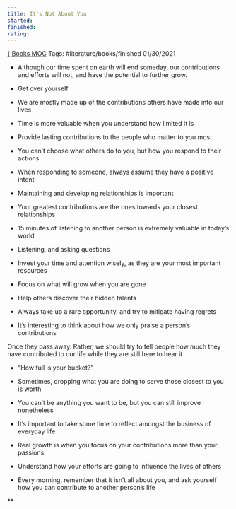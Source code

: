 ```yaml
---
title: It's Not About You
started:
finished:
rating:
---
```

[{ Books MOC](out/-books-moc.md)
Tags: #literature/books/finished 
01/30/2021

-   Although our time spent on earth will end someday, our contributions and efforts will not, and have the potential to further grow.
    
-   Get over yourself
    

-   We are mostly made up of the contributions others have made into our lives
    
-   Time is more valuable when you understand how limited it is
    

  

-   Provide lasting contributions to the people who matter to you most
    

-   You can’t choose what others do to you, but how you respond to their actions
    
-   When responding to someone, always assume they have a positive intent
    
-   Maintaining and developing relationships is important
    
-   Your greatest contributions are the ones towards your closest relationships
    
-   15 minutes of listening to another person is extremely valuable in today’s world
    
-   Listening, and asking questions
    
-   Invest your time and attention wisely, as they are your most important resources
    

  

-   Focus on what will grow when you are gone
    

-   Help others discover their hidden talents
    
-   Always take up a rare opportunity, and try to mitigate having regrets
    
-   It’s interesting to think about how we only praise a person’s contributions
    

Once they pass away. Rather, we should try to tell people how much they have contributed to our life while they are still here to hear it

-   “How full is your bucket?”
    
-   Sometimes, dropping what you are doing to serve those closest to you is worth
    
-   You can’t be anything you want to be, but you can still improve nonetheless
    
-   It’s important to take some time to reflect amongst the business of everyday life
    
-   Real growth is when you focus on your contributions more than your passions
    
-   Understand how your efforts are going to influence the lives of others
    

  

-   Every morning, remember that it isn’t all about you, and ask yourself how you can contribute to another person’s life
    

**